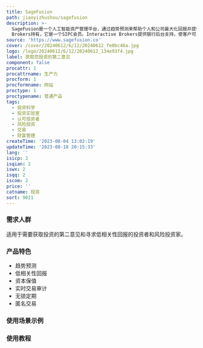 ```yaml
---
title: SageFusion
path: jiaoyizhushou/sagefusion
description: >-
  SageFusion是一个人工智能资产管理平台，通过趋势预测来帮助个人和公司最大化回报并提供透明度、流动性和匿名性。我们利用先进的统计模型、分析财务报表和社交媒体，将您的投资分配到多个投资中，旨在在所有市场方向上获利。您的资金由Interactive
  Brokers持有，它是一个SIPC会员。Interactive Brokers提供银行后台支持，使客户可以拥有我们管理的自己的经纪账户，同时进行匿名交易。
source: 'https://www.sagefusion.co'
cover: /cover/20240612/6/12/20240612_fe0bc46a.jpg
logo: /logo/20240612/6/12/20240612_134e93f4.jpg
label: 获取您投资的第二意见
component: false
procattr: 1
procattrname: 生产力
procform: 1
procformname: 网站
proctype: 1
proctypename: 普通产品
tags:
  - 投资科学
  - 投资实验室
  - 认可投资者
  - 风险投资
  - 交易
  - 财富管理
createTime: '2023-08-04 13:02:19'
updateTime: '2023-08-18 20:15:33'
lang: ''
isicp: 2
isqian: 2
iswx: 2
isqq: 2
iscom: 2
price: ''
catname: 投资
sort: 9021
---
```




### 需求人群
适用于需要获取投资的第二意见和寻求低相关性回报的投资者和风险投资家。

### 产品特色
- 趋势预测
- 低相关性回报
- 资本保值
- 实时交易审计
- 无锁定期
- 匿名交易

### 使用场景示例


### 使用教程


  
